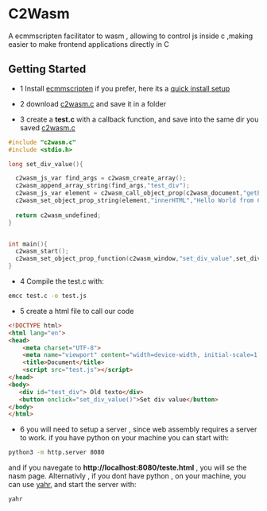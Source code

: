# C2Wasm
A ecmmscripten facilitator to wasm , allowing to control js inside c ,making easier to 
make  frontend applications directly in  C 

## Getting Started 

- 1 Install [ecmmscripten](https://github.com/emscripten-core/emsdk) 
  if you prefer, here its a [quick install setup](https://github.com/mateusmoutinho/emscripten-easy-install)

- 2 download [c2wasm.c](https://github.com/OUIsolutions/C2Wasm/releases/download/0.2.0/c2wasm.c) and save it in a folder 
- 3 create a **test.c** with a callback function, and save into the same dir you saved [c2wasm.c](https://github.com/OUIsolutions/C2Wasm/releases/download/0.2.0/c2wasm.c) 
~~~c 
#include "c2wasm.c"
#include <stdio.h>

long set_div_value(){

  c2wasm_js_var find_args = c2wasm_create_array();
  c2wasm_append_array_string(find_args,"test_div");
  c2wasm_js_var element = c2wasm_call_object_prop(c2wasm_document,"getElementById",find_args);  
  c2wasm_set_object_prop_string(element,"innerHTML","Hello World from C");
  
  return c2wasm_undefined;
}


int main(){
  c2wasm_start();
  c2wasm_set_object_prop_function(c2wasm_window,"set_div_value",set_div_value);
}
~~~
- 4 Compile the test.c with: 
~~~bash
emcc test.c -o test.js
~~~

- 5 create a html file to call our code
~~~html
<!DOCTYPE html>
<html lang="en">
<head>
    <meta charset="UTF-8">
    <meta name="viewport" content="width=device-width, initial-scale=1.0">
    <title>Document</title>
    <script src="test.js"></script>
</head>
<body>
   <div id="test_div"> Old texto</div> 
   <button onclick="set_div_value()">Set div value</button>
</body>
</html>
~~~
- 6 you will need to setup a server , since web assembly requires a server to work.
if you have python on your machine you can start with:

~~~bash
python3 -m http.server 8080
~~~
and if you navegate to **http://localhost:8080/teste.html** , you will se the nasm page.
Alternativly , if you dont have python , on your machine, you can use [yahr](https://github.com/OUIsolutions/yahr), and start the server with:

~~~bash
yahr
~~~